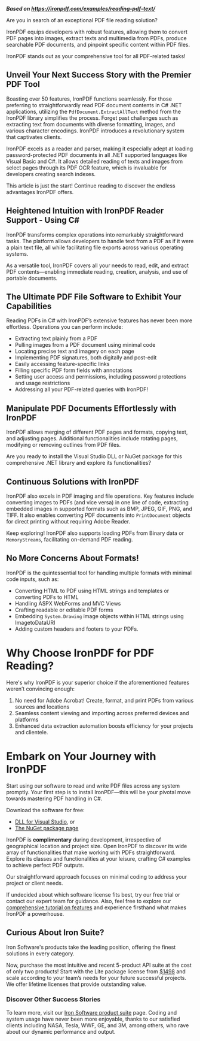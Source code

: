 ***Based on <https://ironpdf.com/examples/reading-pdf-text/>***

Are you in search of an exceptional PDF file reading solution?

IronPDF equips developers with robust features, allowing them to convert PDF pages into images, extract texts and multimedia from PDFs, produce searchable PDF documents, and pinpoint specific content within PDF files.

IronPDF stands out as your comprehensive tool for all PDF-related tasks!

## Unveil Your Next Success Story with the Premier PDF Tool

Boasting over 50 features, IronPDF functions seamlessly. For those preferring to straightforwardly read PDF document contents in C# .NET applications, utilizing the `PdfDocument.ExtractAllText` method from the IronPDF library simplifies the process. Forget past challenges such as extracting text from documents with diverse formatting, images, and various character encodings. IronPDF introduces a revolutionary system that captivates clients.

IronPDF excels as a reader and parser, making it especially adept at loading password-protected PDF documents in all .NET supported languages like Visual Basic and C#. It allows detailed reading of texts and images from select pages through its PDF OCR feature, which is invaluable for developers creating search indexes.

This article is just the start! Continue reading to discover the endless advantages IronPDF offers.

## Heightened Intuition with IronPDF Reader Support - Using C#

IronPDF transforms complex operations into remarkably straightforward tasks. The platform allows developers to handle text from a PDF as if it were a plain text file, all while facilitating file exports across various operating systems.

As a versatile tool, IronPDF covers all your needs to read, edit, and extract PDF contents—enabling immediate reading, creation, analysis, and use of portable documents.

## The Ultimate PDF File Software to Exhibit Your Capabilities

Reading PDFs in C# with IronPDF’s extensive features has never been more effortless. Operations you can perform include:

- Extracting text plainly from a PDF
- Pulling images from a PDF document using minimal code
- Locating precise text and imagery on each page
- Implementing PDF signatures, both digitally and post-edit
- Easily accessing feature-specific links
- Filling specific PDF form fields with annotations
- Setting user access and permissions, including password protections and usage restrictions
- Addressing all your PDF-related queries with IronPDF!

## Manipulate PDF Documents Effortlessly with IronPDF

IronPDF allows merging of different PDF pages and formats, copying text, and adjusting pages. Additional functionalities include rotating pages, modifying or removing outlines from PDF files.

Are you ready to install the Visual Studio DLL or NuGet package for this comprehensive .NET library and explore its functionalities?

## Continuous Solutions with IronPDF

IronPDF also excels in PDF imaging and file operations. Key features include converting images to PDFs (and vice versa) in one line of code, extracting embedded images in supported formats such as BMP, JPEG, GIF, PNG, and TIFF. It also enables converting PDF documents into `PrintDocument` objects for direct printing without requiring Adobe Reader.

Keep exploring! IronPDF also supports loading PDFs from Binary data or `MemoryStreams`, facilitating on-demand PDF reading.

## No More Concerns About Formats!

IronPDF is the quintessential tool for handling multiple formats with minimal code inputs, such as:

- Converting HTML to PDF using HTML strings and templates or converting PDFs to HTML
- Handling ASPX WebForms and MVC Views
- Crafting readable or editable PDF forms
- Embedding `System.Drawing` image objects within HTML strings using ImagetoDataURI
- Adding custom headers and footers to your PDFs.

# Why Choose IronPDF for PDF Reading?

Here's why IronPDF is your superior choice if the aforementioned features weren’t convincing enough:

1. No need for Adobe Acrobat! Create, format, and print PDFs from various sources and locations
2. Seamless content viewing and importing across preferred devices and platforms
3. Enhanced data extraction automation boosts efficiency for your projects and clientele.

# Embark on Your Journey with IronPDF

Start using our software to read and write PDF files across any system promptly. Your first step is to install IronPDF—this will be your pivotal move towards mastering PDF handling in C#.

Download the software for free:

- [DLL for Visual Studio](https://ironpdf.com/docs/), or
- [The NuGet package page](https://ironpdf.com/docs/nuget/)

IronPDF is **complimentary** during development, irrespective of geographical location and project size. Open IronPDF to discover its wide array of functionalities that make working with PDFs straightforward. Explore its classes and functionalities at your leisure, crafting C# examples to achieve perfect PDF outputs.

Our straightforward approach focuses on minimal coding to address your project or client needs.

If undecided about which software license fits best, try our free trial or contact our expert team for guidance. Also, feel free to explore our [comprehensive tutorial on features](https://ironpdf.com/docs/articles/) and experience firsthand what makes IronPDF a powerhouse.

## Curious About Iron Suite?

Iron Software's products take the leading position, offering the finest solutions in every category.

Now, purchase the most intuitive and recent 5-product API suite at the cost of only two products! Start with the Lite package license from [$1498](https://ironsoftware.com/suite/) and scale according to your team’s needs for your future successful projects. We offer lifetime licenses that provide outstanding value.

### Discover Other Success Stories

To learn more, visit our [Iron Software product suite](https://ironsoftware.com/suite/) page. Coding and system usage have never been more enjoyable, thanks to our satisfied clients including NASA, Tesla, WWF, GE, and 3M, among others, who rave about our dynamic performance and output.
